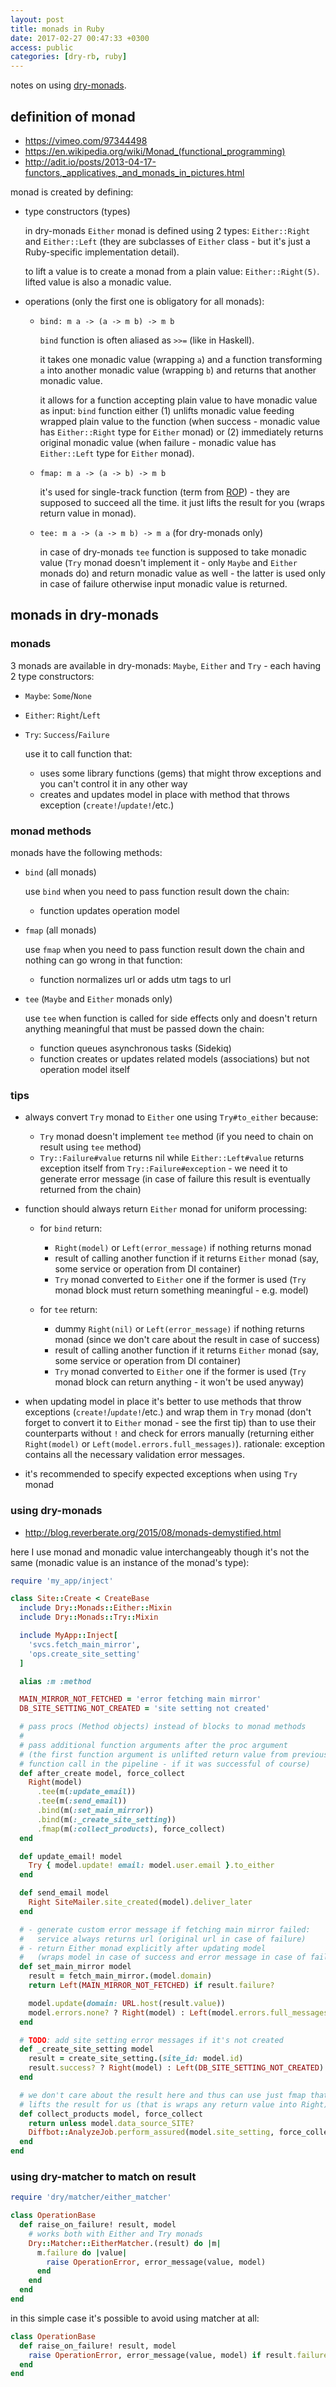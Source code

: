 ```yaml
---
layout: post
title: monads in Ruby
date: 2017-02-27 00:47:33 +0300
access: public
categories: [dry-rb, ruby]
---
```


notes on using [dry-monads](http://dry-rb.org/gems/dry-monads/).

<!-- more -->

## definition of monad

- <https://vimeo.com/97344498>
- <https://en.wikipedia.org/wiki/Monad_(functional_programming)>
- <http://adit.io/posts/2013-04-17-functors,_applicatives,_and_monads_in_pictures.html>

monad is created by defining:

- type constructors (types)

  in dry-monads `Either` monad is defined using 2 types:
  `Either::Right` and `Either::Left` (they are subclasses of `Either` class -
  but it's just a Ruby-specific implementation detail).

  to lift a value is to create a monad from a plain value: `Either::Right(5)`.
  lifted value is also a monadic value.

- operations (only the first one is obligatory for all monads):

  - `bind: m a -> (a -> m b) -> m b`

    `bind` function is often aliased as `>>=` (like in Haskell).

    it takes one monadic value (wrapping `a`) and a function transforming `a` into
    another monadic value (wrapping `b`) and returns that another monadic value.

    it allows for a function accepting plain value to have monadic value as input:
    `bind` function either
    (1) unlifts monadic value feeding wrapped plain value to the function
    (when success - monadic value has `Either::Right` type for `Either` monad)
    or (2) immediately returns original monadic value
    (when failure - monadic value has `Either::Left` type for `Either` monad).

  - `fmap: m a -> (a -> b) -> m b`

    it's used for single-track function (term from [ROP](http://fsharpforfunandprofit.com/rop/)) -
    they are supposed to succeed all the time.
    it just lifts the result for you (wraps return value in monad).

  - `tee: m a -> (a -> m b) -> m a` (for dry-monads only)

    in case of dry-monads `tee` function is supposed to take monadic value
    (`Try` monad doesn't implement it - only `Maybe` and `Either` monads do)
    and return monadic value as well - the latter is used only in case of
    failure otherwise input monadic value is returned.

## monads in dry-monads

### monads

3 monads are available in dry-monads: `Maybe`, `Either` and `Try` -
each having 2 type constructors:

- `Maybe`: `Some`/`None`
- `Either`: `Right`/`Left`
- `Try`: `Success`/`Failure`

  use it to call function that:

  - uses some library functions (gems) that might throw exceptions and
    you can't control it in any other way
  - creates and updates model in place with method that throws exception
    (`create!`/`update!`/etc.)

### monad methods

monads have the following methods:

- `bind` (all monads)

  use `bind` when you need to pass function result down the chain:

  - function updates operation model

- `fmap` (all monads)

  use `fmap` when you need to pass function result down the chain
  and nothing can go wrong in that function:

  - function normalizes url or adds utm tags to url

- `tee` (`Maybe` and `Either` monads only)

  use `tee` when function is called for side effects only and
  doesn't return anything meaningful that must be passed down the chain:

  - function queues asynchronous tasks (Sidekiq)
  - function creates or updates related models (associations)
    but not operation model itself

### tips

- always convert `Try` monad to `Either` one using `Try#to_either` because:

  - `Try` monad doesn't implement `tee` method
    (if you need to chain on result using `tee` method)
  - `Try::Failure#value` returns nil while `Either::Left#value` returns exception
    itself from `Try::Failure#exception` - we need it to generate error message
    (in case of failure this result is eventually returned from the chain)

- function should always return `Either` monad for uniform processing:

  - for `bind` return:
    - `Right(model)` or `Left(error_message)` if nothing returns monad
    - result of calling another function if it returns `Either` monad
      (say, some service or operation from DI container)
    - `Try` monad converted to `Either` one if the former is used
      (`Try` monad block must return something meaningful - e.g. model)

  - for `tee` return:
    - dummy `Right(nil)` or `Left(error_message)` if nothing returns monad
      (since we don't care about the result in case of success)
    - result of calling another function if it returns `Either` monad
      (say, some service or operation from DI container)
    - `Try` monad converted to `Either` one if the former is used
      (`Try` monad block can return anything - it won't be used anyway)

- when updating model in place it's better to use methods that throw exceptions
  (`create!`/`update!`/etc.) and wrap them in `Try` monad
  (don't forget to convert it to `Either` monad - see the first tip)
  than to use their counterparts without `!` and check for errors manually
  (returning either `Right(model)` or `Left(model.errors.full_messages)`).
  rationale: exception contains all the necessary validation error messages.

- it's recommended to specify expected exceptions when using `Try` monad

### using dry-monads

- <http://blog.reverberate.org/2015/08/monads-demystified.html>

here I use monad and monadic value interchangeably though it's not the same
(monadic value is an instance of the monad's type):

```ruby
require 'my_app/inject'

class Site::Create < CreateBase
  include Dry::Monads::Either::Mixin
  include Dry::Monads::Try::Mixin

  include MyApp::Inject[
    'svcs.fetch_main_mirror',
    'ops.create_site_setting'
  ]

  alias :m :method

  MAIN_MIRROR_NOT_FETCHED = 'error fetching main mirror'
  DB_SITE_SETTING_NOT_CREATED = 'site setting not created'

  # pass procs (Method objects) instead of blocks to monad methods
  #
  # pass additional function arguments after the proc argument
  # (the first function argument is unlifted return value from previous
  # function call in the pipeline - if it was successful of course)
  def after_create model, force_collect
    Right(model)
      .tee(m(:update_email))
      .tee(m(:send_email))
      .bind(m(:set_main_mirror))
      .bind(m(:_create_site_setting))
      .fmap(m(:collect_products), force_collect)
  end

  def update_email! model
    Try { model.update! email: model.user.email }.to_either
  end

  def send_email model
    Right SiteMailer.site_created(model).deliver_later
  end

  # - generate custom error message if fetching main mirror failed:
  #   service always returns url (original url in case of failure)
  # - return Either monad explicitly after updating model
  #   (wraps model in case of success and error message in case of failure)
  def set_main_mirror model
    result = fetch_main_mirror.(model.domain)
    return Left(MAIN_MIRROR_NOT_FETCHED) if result.failure?

    model.update(domain: URL.host(result.value))
    model.errors.none? ? Right(model) : Left(model.errors.full_messages)
  end

  # TODO: add site setting error messages if it's not created
  def _create_site_setting model
    result = create_site_setting.(site_id: model.id)
    result.success? ? Right(model) : Left(DB_SITE_SETTING_NOT_CREATED)
  end

  # we don't care about the result here and thus can use just fmap that
  # lifts the result for us (that is wraps any return value into Right)
  def collect_products model, force_collect
    return unless model.data_source_SITE?
    Diffbot::AnalyzeJob.perform_assured(model.site_setting, force_collect)
  end
end
```

### using dry-matcher to match on result

```ruby
require 'dry/matcher/either_matcher'

class OperationBase
  def raise_on_failure! result, model
    # works both with Either and Try monads
    Dry::Matcher::EitherMatcher.(result) do |m|
      m.failure do |value|
        raise OperationError, error_message(value, model)
      end
    end
  end
end
```

in this simple case it's possible to avoid using matcher at all:

```ruby
class OperationBase
  def raise_on_failure! result, model
    raise OperationError, error_message(value, model) if result.failure?
  end
end
```
